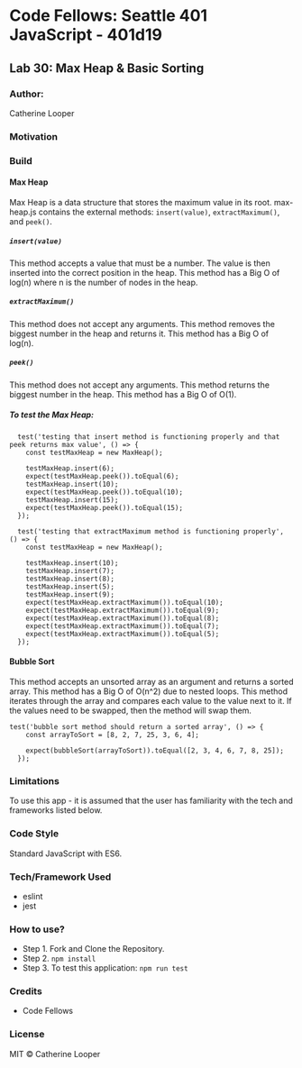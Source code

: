 # Code Fellows: Seattle 401 JavaScript - 401d19

## Lab 30: Max Heap & Basic Sorting


### Author: 
Catherine Looper

### Motivation

### Build

#### Max Heap

Max Heap is a data structure that stores the maximum value in its root. max-heap.js contains the external methods: `insert(value)`, `extractMaximum()`, and `peek()`.

##### `insert(value)`

This method accepts a value that must be a number. The value is then inserted into the correct position in the heap. This method has a Big O of log(n) where n is the number of nodes in the heap.

##### `extractMaximum()`

This method does not accept any arguments. This method removes the biggest number in the heap and returns it. This method has a Big O of log(n).

##### `peek()`

This method does not accept any arguments. This method returns the biggest number in the heap. This method has a Big O of O(1).

##### To test the Max Heap:

```
  test('testing that insert method is functioning properly and that peek returns max value', () => {
    const testMaxHeap = new MaxHeap();

    testMaxHeap.insert(6);
    expect(testMaxHeap.peek()).toEqual(6);
    testMaxHeap.insert(10);
    expect(testMaxHeap.peek()).toEqual(10);
    testMaxHeap.insert(15);
    expect(testMaxHeap.peek()).toEqual(15);
  });

  test('testing that extractMaximum method is functioning properly', () => {
    const testMaxHeap = new MaxHeap();

    testMaxHeap.insert(10);
    testMaxHeap.insert(7);
    testMaxHeap.insert(8);
    testMaxHeap.insert(5);
    testMaxHeap.insert(9);
    expect(testMaxHeap.extractMaximum()).toEqual(10);
    expect(testMaxHeap.extractMaximum()).toEqual(9);
    expect(testMaxHeap.extractMaximum()).toEqual(8);
    expect(testMaxHeap.extractMaximum()).toEqual(7);
    expect(testMaxHeap.extractMaximum()).toEqual(5);
  });
  ```

#### Bubble Sort

This method accepts an unsorted array as an argument and returns a sorted array. This method has a Big O of O(n^2) due to nested loops. This method iterates through the array and compares each value to the value next to it. If the values need to be swapped, then the method will swap them.

```
test('bubble sort method should return a sorted array', () => {
    const arrayToSort = [8, 2, 7, 25, 3, 6, 4];
    
    expect(bubbleSort(arrayToSort)).toEqual([2, 3, 4, 6, 7, 8, 25]);
  });

```

### Limitations

To use this app - it is assumed that the user has familiarity with the tech and frameworks listed below.

### Code Style

Standard JavaScript with ES6.

### Tech/Framework Used

* eslint
* jest

### How to use?

* Step 1. Fork and Clone the Repository.
* Step 2. `npm install`
* Step 3. To test this application: `npm run test`


### Credits

* Code Fellows

### License

MIT © Catherine Looper

